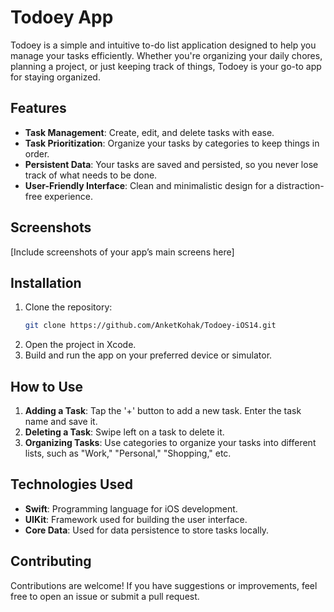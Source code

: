 
# Todoey App

Todoey is a simple and intuitive to-do list application designed to help you manage your tasks efficiently. Whether you're organizing your daily chores, planning a project, or just keeping track of things, Todoey is your go-to app for staying organized.

## Features

- **Task Management**: Create, edit, and delete tasks with ease.
- **Task Prioritization**: Organize your tasks by categories to keep things in order.
- **Persistent Data**: Your tasks are saved and persisted, so you never lose track of what needs to be done.
- **User-Friendly Interface**: Clean and minimalistic design for a distraction-free experience.

## Screenshots

[Include screenshots of your app’s main screens here]

## Installation

1. Clone the repository:
   ```bash
   git clone https://github.com/AnketKohak/Todoey-iOS14.git
   ```
2. Open the project in Xcode.
3. Build and run the app on your preferred device or simulator.

## How to Use

1. **Adding a Task**: Tap the '+' button to add a new task. Enter the task name and save it.
2. **Deleting a Task**: Swipe left on a task to delete it.
3. **Organizing Tasks**: Use categories to organize your tasks into different lists, such as "Work," "Personal," "Shopping," etc.

## Technologies Used

- **Swift**: Programming language for iOS development.
- **UIKit**: Framework used for building the user interface.
- **Core Data**: Used for data persistence to store tasks locally.

## Contributing

Contributions are welcome! If you have suggestions or improvements, feel free to open an issue or submit a pull request.

